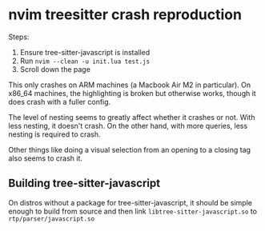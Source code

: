 # nvim treesitter crash reproduction

Steps:

1. Ensure tree-sitter-javascript is installed
2. Run `nvim --clean -u init.lua test.js`
3. Scroll down the page

This only crashes on ARM machines (a Macbook Air M2 in particular). On x86_64
machines, the highlighting is broken but otherwise works, though it does crash
with a fuller config.

The level of nesting seems to greatly affect whether it crashes or not. With
less nesting, it doesn't crash. On the other hand, with more queries, less
nesting is required to crash.

Other things like doing a visual selection from an opening to a closing tag also
seems to crash it.

## Building tree-sitter-javascript

On distros without a package for tree-sitter-javascript, it should be simple
enough to build from source and then link `libtree-sitter-javascript.so` to
`rtp/parser/javascript.so`

